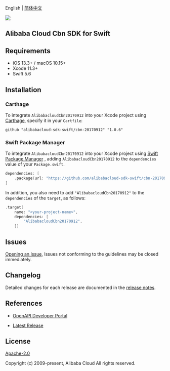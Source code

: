 English | [简体中文](README-CN.md)

![](https://aliyunsdk-pages.alicdn.com/icons/AlibabaCloud.svg)

## Alibaba Cloud Cbn SDK for Swift

## Requirements

- iOS 13.3+ / macOS 10.15+
- Xcode 11.3+
- Swift 5.6

## Installation

### Carthage

To integrate `AlibabacloudCbn20170912` into your Xcode project using [Carthage](https://github.com/Carthage/Carthage), specify it in your `Cartfile`:

```ogdl
github "alibabacloud-sdk-swift/cbn-20170912" "1.0.6"
```

### Swift Package Manager

To integrate `AlibabacloudCbn20170912` into your Xcode project using [Swift Package Manager](https://swift.org/package-manager/) , adding `AlibabacloudCbn20170912` to the `dependencies` value of your `Package.swift`.

```swift
dependencies: [
    .package(url: "https://github.com/alibabacloud-sdk-swift/cbn-20170912.git", from: "1.0.6")
]
```

In addition, you also need to add `"AlibabacloudCbn20170912"` to the `dependencies` of the `target`, as follows:

```swift
.target(
    name: "<your-project-name>",
    dependencies: [
        "AlibabacloudCbn20170912",
    ])
```

## Issues

[Opening an Issue](https://github.com/alibabacloud-sdk-swift/cbn-20170912/issues/new), Issues not conforming to the guidelines may be closed immediately.

## Changelog

Detailed changes for each release are documented in the [release notes](./ChangeLog.txt).

## References

* [OpenAPI Developer Portal](https://next.api.alibabacloud.com/home)
- [Latest Release](https://github.com/alibabacloud-sdk-swift/cbn-20170912)

## License

[Apache-2.0](http://www.apache.org/licenses/LICENSE-2.0)

Copyright (c) 2009-present, Alibaba Cloud All rights reserved.
